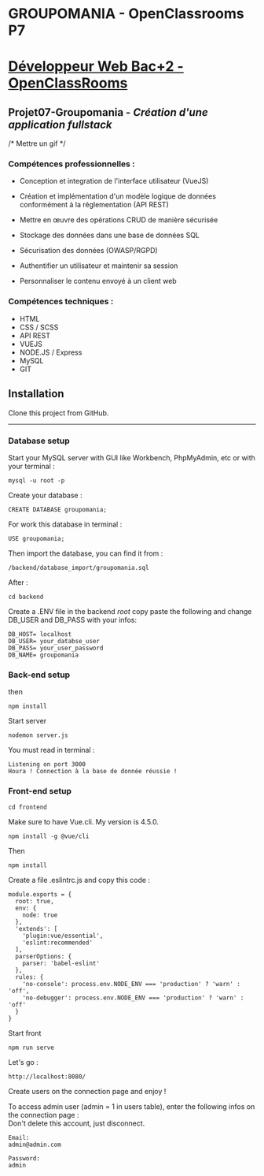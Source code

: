 # GROUPOMANIA - OpenClassrooms P7

# [Développeur Web Bac+2 - OpenClassRooms](https://openclassrooms.com/fr/paths/185-developpeur-web)
## Projet07-Groupomania - *Création d'une application fullstack*

/* Mettre un gif */

### Compétences professionnelles :

- Conception et integration de l'interface utilisateur (VueJS)

- Création et implémentation d'un modèle logique de données conformément à la réglementation (API REST)

- Mettre en œuvre des opérations CRUD de manière sécurisée

- Stockage des données dans une base de données SQL

- Sécurisation des données (OWASP/RGPD)

- Authentifier un utilisateur et maintenir sa session

- Personnaliser le contenu envoyé à un client web

### Compétences techniques :

- HTML
- CSS / SCSS
- API REST
- VUEJS
- NODE.JS / Express
- MySQL
- GIT

## Installation
Clone this project from GitHub.

----------
### Database setup
Start your MySQL server with GUI like Workbench, PhpMyAdmin, etc or with your terminal :
````
mysql -u root -p
````

Create your database :

```
CREATE DATABASE groupomania;
````
For work this database in terminal :
```
USE groupomania;
````
Then import the database, 
you can find it from :
```
/backend/database_import/groupomania.sql
```
After :
```
cd backend
```
Create a .ENV file in the backend *root*
copy paste the following and
change DB_USER and DB_PASS with your infos:
```
DB_HOST= localhost
DB_USER= your_databse_user
DB_PASS= your_user_password
DB_NAME= groupomania
```
### Back-end setup

then
```
npm install
```
Start server
```
nodemon server.js
```
You must read in terminal :
```
Listening on port 3000
Houra ! Connection à la base de donnée réussie !
```
### Front-end setup
```
cd frontend
```
Make sure to have Vue.cli. My version is 4.5.0.
```
npm install -g @vue/cli
```
Then
```
npm install
```
Create a file .eslintrc.js and copy this code :
```
module.exports = {
  root: true,
  env: {
    node: true
  },
  'extends': [
    'plugin:vue/essential',
    'eslint:recommended'
  ],
  parserOptions: {
    parser: 'babel-eslint'
  },
  rules: {
    'no-console': process.env.NODE_ENV === 'production' ? 'warn' : 'off',
    'no-debugger': process.env.NODE_ENV === 'production' ? 'warn' : 'off'
  }
}
```
Start front
```
npm run serve
```
Let's go :
```
http://localhost:8080/
```
Create users on the connection page and enjoy !

To access admin user (admin = 1 in users table), enter the following infos on the connection page :   
Don't delete this account, just disconnect.
```
Email:
admin@admin.com

Password:
admin
```
